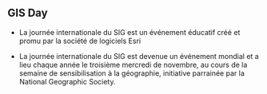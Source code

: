 ## GIS Day

- La journée internationale du SIG est un événement éducatif créé et promu par la société de logiciels Esri

- La journée internationale du SIG est devenue un événement mondial et a lieu chaque année le troisième mercredi de novembre, au cours de la semaine de sensibilisation à la géographie, initiative parrainée par la National Geographic Society.
